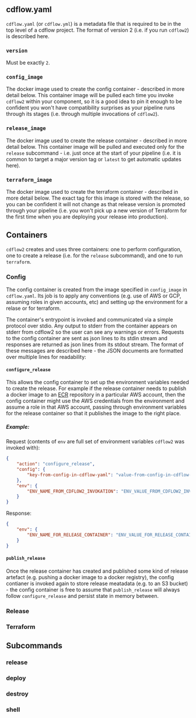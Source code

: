 ## cdflow.yaml

`cdflow.yaml` (or `cdflow.yml`) is a metadata file that is required to be in the top level of a cdflow project. The format of version 2 (i.e. if you run `cdflow2`) is described here.

### `version`

Must be exactly `2`.

### `config_image`

The docker image used to create the config container - described in more detail below. This container image will be pulled each time you invoke `cdflow2` within your component, so it is a good idea to pin it enough to be confident you won't have compatibility surprises as your pipeline runs through its stages (i.e. through multiple invocations of `cdflow2`).

### `release_image`

The docker image used to create the release container - described in more detail below. This container image will be pulled and executed only for the `release` subcommand - i.e. just once at the start of your pipeline (i.e. it is common to target a major version tag or `latest` to get automatic updates here).

### `terraform_image`

The docker image used to create the terraform container - described in more detail below. The exact tag for this image is stored with the release, so you can be confident it will not change as that release version is promoted through your pipeline (i.e. you won't pick up a new version of Terraform for the first time when you are deploying your release into production).

## Containers

`cdflow2` creates and uses three containers: one to perform configuration, one to create a release (i.e. for the `release` subcommand), and one to run `terraform`.

### Config

The config container is created from the image specified in `config_image` in `cdflow.yaml`. Its job is to apply any conventions (e.g. use of AWS or GCP, assuming roles in given accounts, etc) and setting up the environment for a relase or for terraform.

The container's entrypoint is invoked and communicated via a simple protocol over stdio. Any output to stderr from the container appears on stderr from cdflow2 so the user can see any warnings or errors. Requests to the config container are sent as json lines to its stdin stream and responses are returned as json lines from its stdout stream. The format of these messages are described here - the JSON documents are formatted over multiple lines for readability:

#### `configure_release`

This allows the config container to set up the environment variables needed to create the release. For example if the release container needs to publish a docker image to an [ECR](https://aws.amazon.com/ecr/) repository in a particular AWS account, then the config container might use the AWS credentials from the environment and assume a role in that AWS account, passing through environment variables for the release container so that it publishes the image to the right place.

##### Example:

Request (contents of `env` are full set of environment variables `cdflow2` was invoked with):

```json
{
    "action": "configure_release",
    "config": {
        "key-from-config-in-cdflow-yaml": "value-from-config-in-cdflow-yaml"
    },
    "env": {
        "ENV_NAME_FROM_CDFLOW2_INVOKATION": "ENV_VALUE_FROM_CDFLOW2_INVOKATION"
    }
}
```

Response:

```json
{
    "env": {
        "ENV_NAME_FOR_RELEASE_CONTAINER": "ENV_VALUE_FOR_RELEASE_CONTAINER"
    }
}
```

#### `publish_release`

Once the release container has created and published some kind of release artefact (e.g. pushing a docker image to a docker registry), the config contianer is invoked again to store release meatadata (e.g. to an S3 bucket) - the config container is free to assume that `publish_release` will always follow `configure_release` and persist state in memory between.

### Release



### Terraform



## Subcommands

### release


### deploy


### destroy


### shell

